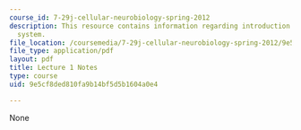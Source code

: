 ```yaml
---
course_id: 7-29j-cellular-neurobiology-spring-2012
description: This resource contains information regarding introduction to the nervous
  system.
file_location: /coursemedia/7-29j-cellular-neurobiology-spring-2012/9e5cf8ded810fa9b14bf5d5b1604a0e4_MIT7_29JS12_lecture1.pdf
file_type: application/pdf
layout: pdf
title: Lecture 1 Notes
type: course
uid: 9e5cf8ded810fa9b14bf5d5b1604a0e4

---
```

None